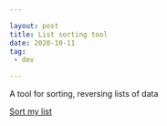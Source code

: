 ```yaml
---

layout: post
title: List sorting tool
date: 2020-10-11
tag:
 - dev

---
```


A tool for sorting, reversing lists of data

[Sort my list](https://sortmylist.com)
